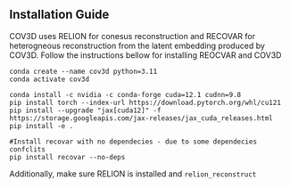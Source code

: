 
## Installation Guide

COV3D uses RELION for conesus reconstruction and RECOVAR for heterogneous reconstruction from the latent embedding produced by COV3D.
Follow the instructions bellow for installing REOCVAR and COV3D
```
conda create --name cov3d python=3.11
conda activate cov3d

conda install -c nvidia -c conda-forge cuda=12.1 cudnn=9.8
pip install torch --index-url https://download.pytorch.org/whl/cu121
pip install --upgrade "jax[cuda12]" -f https://storage.googleapis.com/jax-releases/jax_cuda_releases.html
pip install -e .

#Install recovar with no dependecies - due to some dependecies confclits 
pip install recovar --no-deps
```
Additionally, make sure RELION is installed and `relion_reconstruct`

